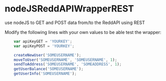 nodeJSReddAPIWrapperREST
========================

use nodeJS to GET and POST data from/to the ReddAPI using REST

Modify the following lines with your own values to be able test the wrapper:
```js
    var apiKeyGET = 'YOURKEY';
    var apiKeyPOST = 'YOURKEY';

    createNewUser('SOMEUSERNAME');
    moveToUser('SOMEUSERNAME', 'SOMEUSERNAME', 1);
    sendToAddress('SOMEUSERNAME', 'SOMEADDRESS', 1);
    getUserBalance('SOMEUSERNAME');
    getUserInfo('SOMEUSERNAME');
